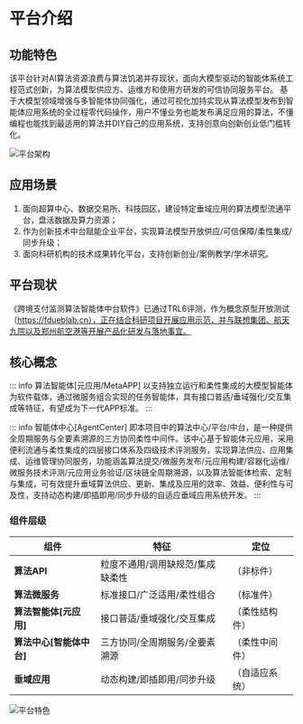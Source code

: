 # 平台介绍

## 功能特色

该平台针对AI算法资源浪费与算法饥渴并存现状，面向大模型驱动的智能体系统工程范式创新，为算法模型供应方、运维方和使用方研发的可信协同服务平台。
基于大模型领域增强与多智能体协同强化，通过可视化加持实现从算法模型发布到智能体应用系统的全过程零代码操作，用户不懂业务也能发布满足应用的算法，不懂编程也能找到最适用的算法并DIY自己的应用系统，支持创意向创新创业低门槛转化。

![平台架构](https://ioeb-1317429791.cos.ap-shanghai.myqcloud.com/docs/images/info-1.jpg)

## 应用场景

1. 面向超算中心、数据交易所、科技园区，建设特定垂域应用的算法模型流通平台，盘活数据及算力资源；
2. 作为创新技术中台赋能企业平台，实现算法模型开放供应/可信保障/柔性集成/同步升级；
3. 面向科研机构的技术成果转化平台，支持创新创业/案例教学/学术研究。


## 平台现状

《跨境支付监测算法智能体中台软件》已通过TRL6评测，作为概念原型开放测试（https://fdueblab.cn），正在结合科研项目开展应用示范，并与联想集团、航天九院以及郑州航空港等开展产品化研发与落地事宜。


## 核心概念

::: info 算法智能体[元应用/MetaAPP]
以支持独立运行和柔性集成的大模型智能体为软件载体，通过微服务组合实现的任务智能体，具有接口普适/垂域强化/交互集成等特征，有望成为下一代APP标准。
:::

::: info 智能体中心[AgentCenter]
即本项目中的算法中心/平台/中台，是一种提供全周期服务与全要素溯源的三方协同柔性中间件。该中心基于智能体元应用，采用便利流通与柔性集成的四层接口体系及四级技术评测服务，实现算法供应、应用集成、运维管理协同服务，功能涵盖算法提交/微服务发布/元应用构建/容器化运维/微服务技术评测/元应用业务验证/区块链全周期溯源，以及算法智能体检索、定制与集成，可有效提升垂域算法供应、更新、集成及应用的效率、效益、便利性与可及性，支持动态构建/即插即用/同步升级的自适应垂域应用系统开发。
:::

### 组件层级

| 组件 | 特征 | 定位 |
|-----------------|------|------|
| **算法API**       | 粒度不通用/调用缺规范/集成缺柔性 | （非标件） |
| **算法微服务**       | 标准接口/广泛适用/柔性组合 | （标准件） |
| **算法智能体[元应用]**  | 接口普适/垂域强化/交互集成 | （柔性结构件） |
| **算法中心[智能体中台]** | 三方协同/全周期服务/全要素溯源 | （柔性中间件） |
| **垂域应用**        | 动态构建/即插即用/同步升级 | （自适应系统） |

![平台特色](https://ioeb-1317429791.cos.ap-shanghai.myqcloud.com/docs/images/info-2.jpg)
